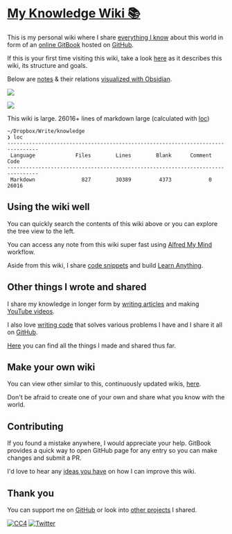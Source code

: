 # [My Knowledge Wiki 📚](https://wiki.nikitavoloboev.xyz)

This is my personal wiki where I share [everything I know](sharing/everything-I-know.md) about this world in form of an [online GitBook](https://wiki.nikitavoloboev.xyz) hosted on [GitHub](https://github.com/nikitavoloboev/knowledge).

If this is your first time visiting this wiki, take a look [here](meta/meta.md) as it describes this wiki, its structure and goals.

Below are [notes](https://github.com/nikitavoloboev/knowledge/blob/master/SUMMARY.md) & their relations [visualized with Obsidian](https://twitter.com/nikitavoloboev/status/1271505869872803849).

![](https://i.imgur.com/EKipXdP.png)

![](https://i.imgur.com/8XSjlqy.png)

This wiki is large. 26016+ lines of markdown large (calculated with [loc](https://github.com/cgag/loc/))

```
~/Dropbox/Write/knowledge
❯ loc
--------------------------------------------------------------------------------
 Language             Files        Lines        Blank      Comment         Code
--------------------------------------------------------------------------------
 Markdown               827        30389         4373            0        26016
```

## Using the wiki well

You can quickly search the contents of this wiki above or you can explore the tree view to the left.

You can access any note from this wiki super fast using [Alfred My Mind](https://github.com/nikitavoloboev/alfred-my-mind) workflow.

Aside from this wiki, I share [code snippets](https://code.nikitavoloboev.xyz) and build [Learn Anything](ideas/learn-anything.md).

## Other things I wrote and shared

I share my knowledge in longer form by [writing articles](sharing/my-articles.md) and making [YouTube videos](https://www.youtube.com/channel/UCEKqrUfr_FMKIO9XSJS4vDw/videos).

I also love [writing code](sharing/my-github.md) that solves various problems I have and I share it all on [GitHub](https://github.com/nikitavoloboev).

[Here](sharing/sharing.md) you can find all the things I made and shared thus far.

## Make your own wiki

You can view other similar to this, continuously updated wikis, [here](other/wiki-workflow.md#similar-wikis-i-liked).

Don't be afraid to create one of your own and share what you know with the world.

## Contributing

If you found a mistake anywhere, I would appreciate your help. GitBook provides a quick way to open GitHub page for any entry so you can make changes and submit a PR.

I'd love to hear any [ideas you have](https://github.com/nikitavoloboev/knowledge/issues/new) on how I can improve this wiki.

## Thank you

You can support me on [GitHub](https://github.com/sponsors/nikitavoloboev) or look into [other projects](https://nikitavoloboev.xyz/projects) I shared.

[![CC4](https://img.shields.io/badge/license-CC4-0a0a0a.svg?style=flat&colorA=0a0a0a)](https://creativecommons.org/licenses/by/4.0/) [![Twitter](http://bit.ly/nikitatweet)](https://twitter.com/nikitavoloboev)
